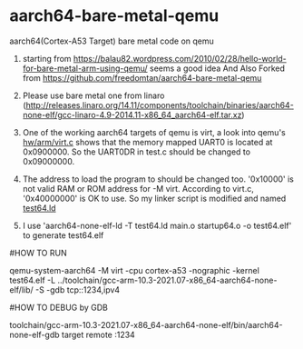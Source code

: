 # aarch64-bare-metal-qemu
aarch64(Cortex-A53 Target) bare metal code on qemu

1. starting from https://balau82.wordpress.com/2010/02/28/hello-world-for-bare-metal-arm-using-qemu/ seems a good idea 
   And Also Forked from https://github.com/freedomtan/aarch64-bare-metal-qemu
   
2. Please use bare metal one from linaro (http://releases.linaro.org/14.11/components/toolchain/binaries/aarch64-none-elf/gcc-linaro-4.9-2014.11-x86_64_aarch64-elf.tar.xz)

3. One of the working aarch64 targets of qemu is virt, a look into qemu's [hw/arm/virt.c](http://git.qemu.org/?p=qemu.git;a=blob_plain;f=hw/arm/virt.c;hb=HEAD) shows that the memory mapped UART0 is located at 0x0900000. So the UART0DR in test.c should be changed to 0x09000000.

4. The address to load the program to should be changed too. '0x10000' is not valid RAM or ROM address for -M virt. According to virt.c, '0x40000000' is OK to use. So my linker script is modified and named [test64.ld](test64.ld)

5. I use 'aarch64-none-elf-ld -T test64.ld main.o startup64.o -o test64.elf' to generate test64.elf

#HOW TO RUN

qemu-system-aarch64 -M virt -cpu cortex-a53 -nographic -kernel test64.elf -L ../toolchain/gcc-arm-10.3-2021.07-x86_64-aarch64-none-elf/lib/ -S -gdb tcp::1234,ipv4


#HOW TO DEBUG by GDB

toolchain/gcc-arm-10.3-2021.07-x86_64-aarch64-none-elf/bin/aarch64-none-elf-gdb
target remote :1234


